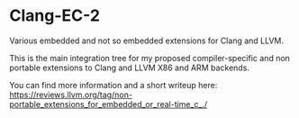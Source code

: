# Clang-EC-2
Various embedded and not so embedded extensions for Clang and LLVM.

This is the main integration tree for my proposed compiler-specific and non
portable extensions to Clang and LLVM X86 and ARM backends.

You can find more information and a short writeup here:
https://reviews.llvm.org/tag/non-portable_extensions_for_embedded_or_real-time_c_./
